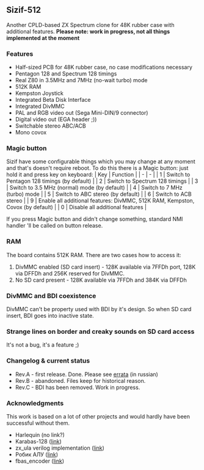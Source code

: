 ﻿ ## Sizif-512

Another CPLD-based ZX Spectrum clone for 48K rubber case with additional features.
**Please note: work in progress, not all things implemented at the moment**

### Features
* Half-sized PCB for 48K rubber case, no case modifications necessary
* Pentagon 128 and Spectrum 128 timings
* Real Z80 in 3.5MHz and 7MHz (no-wait turbo) mode
* 512K RAM
* Kempston Joystick
* Integrated Beta Disk Interface
* Integrated DivMMC
* PAL and RGB video out (Sega Mini-DIN/9 connector)
* Digital video out (EGA header ;))
* Switchable stereo ABC/ACB
* Mono covox

### Magic button
Sizif have some configurable things which you may change at any moment and that's doesn't require reboot.
To do this there is a Magic button: just hold it and press key on keyboard:
| Key | Function |
| - | - |
| 1 | Switch to Pentagon 128 timings (by default) |
| 2 | Switch to Spectrum 128 timings |
| 3 | Switch to 3.5 MHz (normal) mode (by default) |
| 4 | Switch to 7 MHz (turbo) mode |
| 5 | Switch to ABC stereo (by default) |
| 6 | Switch to ACB stereo |
| 9 | Enable all additional features: DivMMC, 512K RAM, Kempston, Covox (by default) |
| 0 | Disable all additional features |

If you press Magic button and didn't change something, standard NMI handler 'll be called on button release.

### RAM
The board contains 512K RAM. There are two cases how to access it:
1. DivMMC enabled (SD card insert) - 128K available via 7FFDh port, 128K via DFFDh and 256K reserved for DivMMC.
2. No SD card present - 128K available via 7FFDh and 384K via DFFDh

### DivMMC and BDI coexistence
DivMMC can't be property used with BDI by it's design. So when SD card insert, BDI goes into inactive state.

### Strange lines on border and creaky sounds on SD card access
It's not a bug, it's a feature ;)

### Changelog & current status
* Rev.A - first release. Done. Please see [errata](pcb/rev.A/ERRATA.ru.txt) (in russian)
* Rev.B - abandoned. Files keep for historical reason.
* Rev.C - BDI has been removed. Work in progress.

### Acknowledgments
This work is based on a lot of other projects and would hardly have been successful without them.
* Harlequin (no link?)
* Karabas-128 ([link](https://github.com/andykarpov/karabas-128))
* zx_ula verilog implementation ([link](https://opencores.org/projects/zx_ula))
* Робик АЛУ ([link](https://zx-pk.ru/threads/19862-robik-alu-modul-rasshireniya.html))
* fbas_encoder ([link](https://opencores.org/projects/fbas_encoder))
